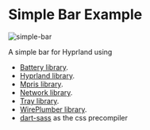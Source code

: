 # Simple Bar Example

![simple-bar](https://github.com/user-attachments/assets/a306c864-56b7-44c4-8820-81f424f32b9b)

A simple bar for Hyprland using

- [Battery library](https://aylur.github.io/astal/guide/libraries/battery).
- [Hyprland library](https://aylur.github.io/astal/guide/libraries/hyprland).
- [Mpris library](https://aylur.github.io/astal/guide/libraries/mpris).
- [Network library](https://aylur.github.io/astal/guide/libraries/network).
- [Tray library](https://aylur.github.io/astal/guide/libraries/tray).
- [WirePlumber library](https://aylur.github.io/astal/guide/libraries/wireplumber).
- [dart-sass](https://sass-lang.com/dart-sass/) as the css precompiler
